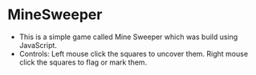 # MineSweeper
- This is a simple game called Mine Sweeper which was build using JavaScript.
- Controls: Left mouse click the squares to uncover them. Right mouse click the squares to flag or mark them.
